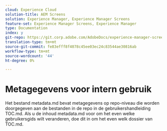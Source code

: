 ```yaml
---
cloud: Experience Cloud
solution-title: AEM Screens
solution: Experience Manager, Experience Manager Screens
feature-set: Experience Manager Screens, Experience Manager
type: Documentation
index: y
git-repo: https://git.corp.adobe.com/AdobeDocs/experience-manager-screens.nl-NL
translation-type: tm+mt
source-git-commit: fe83efff8f4078c45ee03ec24c83544ae30816ab
workflow-type: tm+mt
source-wordcount: '44'
ht-degree: 0%

---
```



# Metagegevens voor intern gebruik

Het bestand metadata.md bevat metagegevens op repo-niveau die worden doorgegeven aan de bestanden in de repo in de gebruikershandleiding TOC.md. Als u de inhoud metadata.md voor om het even welke gebruikersgids wilt veranderen, doe dit in om het even welk dossier van TOC.md.

